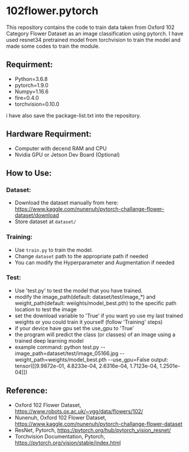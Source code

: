 # 102flower.pytorch

This repository contains the code to train data taken from Oxford 102 Category Flower Dataset as an image classification using pytorch. I have used resnet34 pretrained model from torchvision to train the model and made some codes to train the module. 

## Requirment:
- Python=3.6.8
- pytorch=1.9.0
- Numpy=1.16.6
- fire=0.4.0
- torchvision=0.10.0

i have also save the package-list.txt into the repository.

## Hardware Requirment:
- Computer with decend RAM and CPU
- Nvidia GPU or Jetson Dev Board (Optional)

## How to Use:
### Dataset:
- Download the dataset manually from here: https://www.kaggle.com/nunenuh/pytorch-challange-flower-dataset/download
- Store dataset at `dataset/`

### Training:
- Use `train.py` to train the model.
- Change `dataset` path to the appropriate path if needed
- You can modify the Hyperparameter and Augmentation if needed


### Test:
- Use 'test.py' to test the model that you have trained.
- modify the image_path(default: dataset/test/image_*) and weight_path(default: weiights/model_best.pth) to the specific path location to test the image
- set the download variable to 'True' if you want yo use my last trained weights or you could train it yourself (follow 'Training' steps)
- if your device have gpu set the use_gpu to 'True'
- the program will predict the class (or classes) of an image using a trained deep learning model
- example command: python test.py --image_path=dataset/test/image_05166.jpg --weight_path=weights/model_best.pth --use_gpu=False
output: tensor([[9.9872e-01, 4.8233e-04, 2.6316e-04, 1.7123e-04, 1.2501e-04]])


## Reference:
- Oxford 102 Flower Dataset, https://www.robots.ox.ac.uk/~vgg/data/flowers/102/
- Nunenuh, Oxford 102 Flower Dataset, https://www.kaggle.com/nunenuh/pytorch-challange-flower-dataset
- ResNet, Pytorch, https://pytorch.org/hub/pytorch_vision_resnet/
- Torchvision Documentation, Pytorch, https://pytorch.org/vision/stable/index.html

